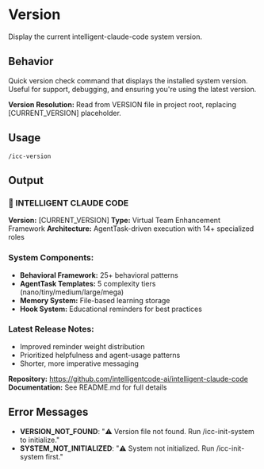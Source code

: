 # Version

Display the current intelligent-claude-code system version.

## Behavior
Quick version check command that displays the installed system version.
Useful for support, debugging, and ensuring you're using the latest version.

**Version Resolution:** Read from VERSION file in project root, replacing [CURRENT_VERSION] placeholder.

## Usage
`/icc-version`

## Output

### 🎯 INTELLIGENT CLAUDE CODE
**Version:** [CURRENT_VERSION]
**Type:** Virtual Team Enhancement Framework
**Architecture:** AgentTask-driven execution with 14+ specialized roles

### System Components:
- **Behavioral Framework:** 25+ behavioral patterns
- **AgentTask Templates:** 5 complexity tiers (nano/tiny/medium/large/mega)
- **Memory System:** File-based learning storage
- **Hook System:** Educational reminders for best practices

### Latest Release Notes:
- Improved reminder weight distribution
- Prioritized helpfulness and agent-usage patterns
- Shorter, more imperative messaging

**Repository:** https://github.com/intelligentcode-ai/intelligent-claude-code
**Documentation:** See README.md for full details

## Error Messages
- **VERSION_NOT_FOUND**: "⚠️ Version file not found. Run /icc-init-system to initialize."
- **SYSTEM_NOT_INITIALIZED**: "⚠️ System not initialized. Run /icc-init-system first."